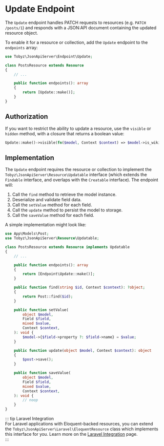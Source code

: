 # Update Endpoint

The `Update` endpoint handles PATCH requests to resources (e.g.
`PATCH /posts/1`) and responds with a JSON:API document containing the updated
resource object.

To enable it for a resource or collection, add the `Update` endpoint to the
`endpoints` array:

```php
use Tobyz\JsonApiServer\Endpoint\Update;

class PostsResource extends Resource
{
    // ...

    public function endpoints(): array
    {
        return [Update::make()];
    }
}
```

## Authorization

If you want to restrict the ability to update a resource, use the `visible` or
`hidden` method, with a closure that returns a boolean value:

```php
Update::make()->visible(fn($model, Context $context) => $model->is_wiki);
```

## Implementation

The `Update` endpoint requires the resource or collection to implement the
`Tobyz\JsonApiServer\Resource\Updatable` interface (which extends the `Findable`
interface, and overlaps with the `Creatable` interface). The endpoint will:

1. Call the `find` method to retrieve the model instance.
2. Deserialize and validate field data.
3. Call the `setValue` method for each field.
4. Call the `update` method to persist the model to storage.
5. Call the `saveValue` method for each field.

A simple implementation might look like:

```php
use App\Models\Post;
use Tobyz\JsonApiServer\Resource\Updatable;

class PostsResource extends Resource implements Updatable
{
    // ...

    public function endpoints(): array
    {
        return [Endpoint\Update::make()];
    }

    public function find(string $id, Context $context): ?object;
    {
        return Post::find($id);
    }

    public function setValue(
        object $model,
        Field $field,
        mixed $value,
        Context $context,
    ): void {
        $model->{$field->property ?: $field->name} = $value;
    }

    public function update(object $model, Context $context): object
    {
        $post->save();
    }

    public function saveValue(
        object $model,
        Field $field,
        mixed $value,
        Context $context,
    ): void {
        // noop
    }
}
```

::: tip Laravel Integration  
For Laravel applications with Eloquent-backed resources, you can extend the
`Tobyz\JsonApiServer\Laravel\EloquentResource` class which implements this
interface for you. Learn more on the
[Laravel Integration](laravel.md#eloquent-resources) page.  
:::
